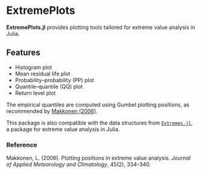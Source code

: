 # ExtremePlots

**ExtremePlots.jl** provides plotting tools tailored for extreme value analysis in Julia.

## Features
- Histogram plot  
- Mean residual life plot  
- Probability–probability (PP) plot  
- Quantile–quantile (QQ) plot  
- Return level plot  

The empirical quantiles are computed using Gumbel plotting positions, as recommended by [Makkonen (2006)](https://journals.ametsoc.org/jamc/article/45/2/334/12668/Plotting-Positions-in-Extreme-Value-Analysis).

This package is also compatible with the data structures from [`Extremes.jl`](https://github.com/jojal5/Extremes.jl), a package for extreme value analysis in Julia.

### Reference
Makkonen, L. (2006). Plotting positions in extreme value analysis. *Journal of Applied Meteorology and Climatology*, 45(2), 334–340.
